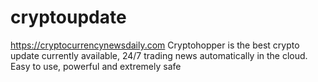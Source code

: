 # cryptoupdate
https://cryptocurrencynewsdaily.com Cryptohopper is the best crypto update currently available, 24/7 trading news  automatically in the cloud. Easy to use, powerful and extremely safe
